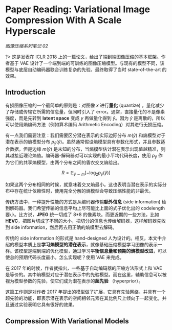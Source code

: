 # Paper Reading: Variational Image Compression With A Scale Hyperscale

*图像压缩系列笔记 02*

?> 这是发表在 ICLR 2018 上的一篇论文，给出了端到端图像压缩的基本框架。作者基于 VAE 设计了一个端到端的可训练的图像压缩模型。与现有的模型不同，该模型与底层自动编码器联合训练复杂的先验。最终取得了当时 state-of-the-art 的效果。

## Introduction
有损图像压缩的一个最简单的原则是：对图像 $x$ 进行**量化** (quantize) 。量化减少了存储或传输它所需的信息量，但同时引入了 error。通常，直接量化的不是像素强度，而是先转到 **latent space** 变成 $y$ 再做量化得到 $\hat{y}$。因为 $\hat{y}$ 是离散的，所以可以使用熵编码方法（例如算术编码 Arithmetic Encoding）对其进行无损压缩。

有一点我们需要注意：我们需要区分潜在表示的实际边际分布 $m(\hat{y})$ 和熵模型对于潜在表示的熵模型分布 $p_{\hat{y}}(\hat{y})$。虽然通常假设熵模型具有参数化形式，并且参数适合数据，但是边缘 $m(\hat{y})$ 是未知的分布，当熵模型估计潜在表示出现值越精准，则其越接近理论熵值。编码器-解码器对可以实现的最小平均代码长度，使用 $p_{\hat{y}}$ 作为它们的共享熵模型，由两个分布之间的香农交叉熵给出。

$$
R=\mathbb{E}_{\hat{y}\sim m}[-\log_2 p_{\hat{y}}(\hat{y})]
$$

如果这两个分布相同的时候，就意味着交叉熵最小。这也表明当潜在表示的实际分布中存在统计依赖性时，使用完全分解的熵模型会导致压缩性能的非最优。

传统方法中，一种提升性能的方式是从编码器传输**额外信息** (side information) 给到解码器。我们希望传输的信息平均上尽可能比上面的式子优化出的 codelength 要小。比方说，**JPEG** 统一切成了 8*8 的像素块。而更近期的一些方法，比如 **HEVC**，把图片切成了不同的大小，把切分的信息也传给解码器，这样解码器先收到 side information，然后再去用正确的熵模型去解码。

传统的 side information 的形式是 hand-designed 人为设计的。相反，本文中介绍的模型本质上是**学习熵模型的潜在表示**，就像基础压缩模型学习图像的表示一样。该模型是端到端的优化模型，通过学习**平衡信息量和预期的熵模型改进**，可以使总的预期代码长度最小。怎么实现呢？使用 VAE 来完成。

在 2017 年的时候，作者就指出，一些基于自动编码器的压缩方法形式上和 VAE 是等价的。其中熵模型对应于潜在表示中的先验模型。而在这里，辅助信息可以被视为模型参数的先验，使它们成为潜在表示的**超先验** （hyperprior）。

这篇工作则是对作者 2017 年提出的模型做了扩展，它具有先验网络，并具有一个超先验的功能，即表示潜在表示的空间相邻元素在其比例尺上倾向于一起变化，并且通过实验表明它具有很好的效果。

## Compression With Variational Models
